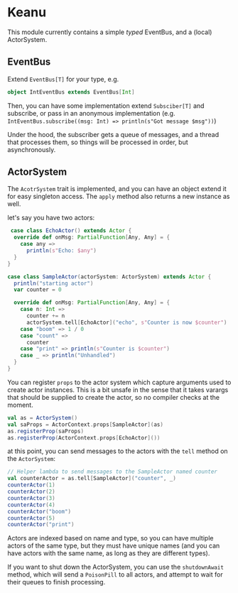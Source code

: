# Keanu

This module currently contains a simple *typed* EventBus, and a (local) ActorSystem.

## EventBus

Extend `EventBus[T]` for your type, e.g.

```scala 3
object IntEventBus extends EventBus[Int]
```

Then, you can have some implementation extend `Subsciber[T]` and subscribe, or pass in an anonymous implementation (e.g.
`IntEventBus.subscribe((msg: Int) => println(s"Got message $msg"))`)

Under the hood, the subscriber gets a queue of messages, and a thread that processes them, so things will be processed
in order, but asynchronously.

## ActorSystem

The `AcotrSystem` trait is implemented, and you can have an object extend it for easy singleton access. The `apply`
method also returns a new instance as well.

let's say you have two actors:

```scala 3
 case class EchoActor() extends Actor {
  override def onMsg: PartialFunction[Any, Any] = {
    case any =>
      println(s"Echo: $any")
  }
}

case class SampleActor(actorSystem: ActorSystem) extends Actor {
  println("starting actor")
  var counter = 0

  override def onMsg: PartialFunction[Any, Any] = {
    case n: Int =>
      counter += n
      actorSystem.tell[EchoActor]("echo", s"Counter is now $counter")
    case "boom" => 1 / 0
    case "count" =>
      counter
    case "print" => println(s"Counter is $counter")
    case _ => println("Unhandled")
  }
}
```

You can register `props` to the actor system which capture arguments used to create actor instances. This is a bit
unsafe in
the sense that it takes varargs that should be supplied to create the actor, so no compiler checks at the moment.

```scala 3
val as = ActorSystem()
val saProps = ActorContext.props[SampleActor](as)
as.registerProp(saProps)
as.registerProp(ActorContext.props[EchoActor]())
```

at this point, you can send messages to the actors with the `tell` method on the `ActorSystem`:

```scala 3
// Helper lambda to send messages to the SampleActor named counter
val counterActor = as.tell[SampleActor]("counter", _)
counterActor(1)
counterActor(2)
counterActor(3)
counterActor(4)
counterActor("boom")
counterActor(5)
counterActor("print")
```

Actors are indexed based on name and type, so you can have multiple actors of the same type, but they must have unique
names (and you can have actors with the same name, as long as they are different types).

If you want to shut down the ActorSystem, you can use the `shutdownAwait` method, which will send a `PoisonPill` to all
actors, and attempt to wait for their queues to finish processing.